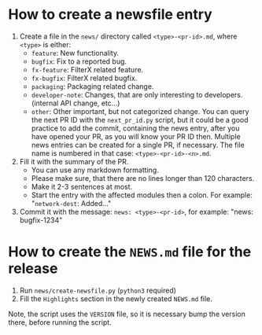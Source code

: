 How to create a newsfile entry
==============================

 1. Create a file in the `news/` directory called `<type>-<pr-id>.md`, where `<type>` is either:
     * `feature`: New functionality.
     * `bugfix`: Fix to a reported bug.
     * `fx-feature`: FilterX related feature.
     * `fx-bugfix`: FilterX related bugfix.
     * `packaging`: Packaging related change.
     * `developer-note`: Changes, that are only interesting to developers. (internal API change, etc...)
     * `other`: Other important, but not categorized change.
    You can query the next PR ID with the `next_pr_id.py` script, but it could be a good practice to add the commit,
    containing the news entry, after you have opened your PR, as you will know your PR ID then.
    Multiple news entries can be created for a single PR, if necessary. The file name is numbered in that case:
    `<type>-<pr-id>-<n>.md`.
 2. Fill it with the summary of the PR.
     * You can use any markdown formatting.
     * Please make sure, that there are no lines longer than 120 characters.
     * Make it 2-3 sentences at most.
     * Start the entry with the affected modules then a colon. For example: "`network-dest`: Added..."
 3. Commit it with the message: `news: <type>-<pr-id>`, for example: "news: bugfix-1234"


How to create the `NEWS.md` file for the release
================================================

 1. Run `news/create-newsfile.py` (`python3` required)
 2. Fill the `Highlights` section in the newly created `NEWS.md` file.

Note, the script uses the `VERSION` file, so it is necessary bump the version there, before running the script.
